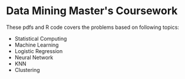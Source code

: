 # Data Mining Master's Coursework
These pdfs and R code covers the problems based on following topics: 
- Statistical Computing
- Machine Learning
- Logistic Regression
- Neural Network 
- KNN
- Clustering
